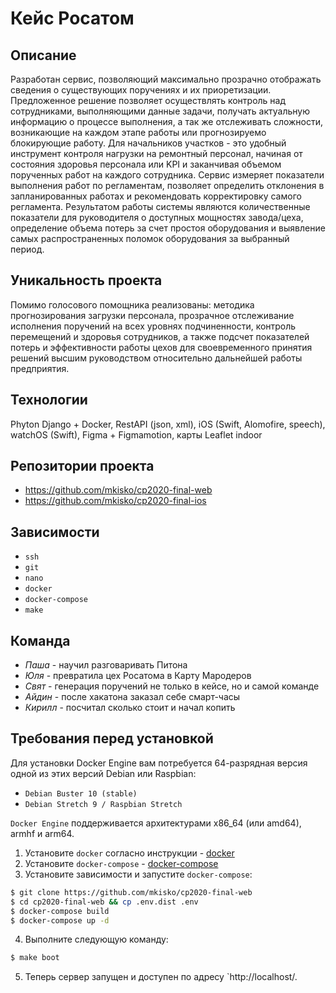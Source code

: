 # Кейс Росатом

## Описание
Разработан сервис, позволяющий максимально прозрачно отображать сведения о существующих поручениях и их приоретизации. Предложенное решение позволяет осуществлять контроль над сотрудниками, выполняющими данные задачи, получать актуальную информацию о процессе выполнения, а так же отслеживать сложности, возникающие на каждом этапе работы или прогнозируемо блокирующие работу. Для начальников участков - это удобный инструмент контроля нагрузки на ремонтный персонал, начиная от состояния здоровья персонала или KPI  и заканчивая объемом порученных работ на каждого сотрудника. Сервис измеряет показатели выполнения работ по регламентам, позволяет определить отклонения в запланированных работах и рекомендовать корректировку самого регламента. Результатом работы системы являются количественные показатели для руководителя о доступных мощностях завода/цеха, определение объема потерь за счет простоя оборудования и выявление самых распространенных поломок оборудования за выбранный период.

## Уникальность проекта
Помимо голосового помощника реализованы: методика прогнозирования загрузки персонала, прозрачное отслеживание  исполнения поручений на всех уровнях подчиненности, контроль перемещений и здоровья сотрудников, а также подсчет показателей потерь и эффективности работы цехов для своевременного принятия решений высшим руководством относительно дальнейшей работы предприятия.

## Технологии
Phyton Django + Docker, RestAPI (json, xml), iOS (Swift, Alomofire, speech), watchOS (Swift), Figma + Figmamotion, карты Leaflet indoor

## Репозитории проекта
- https://github.com/mkisko/cp2020-final-web
- https://github.com/mkisko/cp2020-final-ios

## Зависимости
- `ssh`
- `git`
- `nano`
- `docker`
- `docker-compose`
- `make`


## Команда
- *Паша* - научил разговаривать Питона
- *Юля* - превратила цех Росатома в Карту Мародеров
- *Свят* - генерация поручений не только в кейсе, но и самой команде 
- *Айдин* - после хакатона заказал себе смарт-часы
- *Кирилл* - посчитал сколько стоит и начал копить

## Требования перед установкой
Для установки Docker Engine вам потребуется 64-разрядная версия одной из этих версий Debian или Raspbian:
- `Debian Buster 10 (stable)`
- `Debian Stretch 9 / Raspbian Stretch`

`Docker Engine` поддерживается архитектурами x86_64 (или amd64), armhf и arm64.

1. Установите `docker` согласно инструкции - [docker](https://docs.docker.com/engine/install/)
2. Установите `docker-compose` - [docker-compose](https://docs.docker.com/compose/install/)
3. Установите зависимости и запустите `docker-compose`:
```sh
$ git clone https://github.com/mkisko/cp2020-final-web
$ cd cp2020-final-web && cp .env.dist .env
$ docker-compose build
$ docker-compose up -d
```
4. Выполните следующую команду:  
```sh 
$ make boot
```
5. Теперь сервер запущен и доступен по адресу `http://localhost/.
